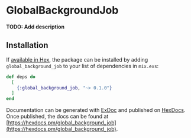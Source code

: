 # GlobalBackgroundJob

**TODO: Add description**

## Installation

If [available in Hex](https://hex.pm/docs/publish), the package can be installed
by adding `global_background_job` to your list of dependencies in `mix.exs`:

```elixir
def deps do
  [
    {:global_background_job, "~> 0.1.0"}
  ]
end
```

Documentation can be generated with [ExDoc](https://github.com/elixir-lang/ex_doc)
and published on [HexDocs](https://hexdocs.pm). Once published, the docs can
be found at [https://hexdocs.pm/global_background_job](https://hexdocs.pm/global_background_job).

